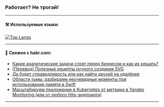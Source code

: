 ### Работает? Не трогай!

---
<!--
#### 🛠️ Technical stack:

![Java](https://img.shields.io/badge/Java-informational?logo=Oracle&style=flat&logoColor=white&color=FF4500)
![Kotlin](https://img.shields.io/badge/Kotlin-informational?logo=Kotlin&style=flat&logoColor=white&color=774D97)
![TS](https://img.shields.io/badge/TypeScript-informational?logo=typeScript&style=flat&logoColor=black&color=017acc)
![Python](https://img.shields.io/badge/Python-informational?logo=Python&style=flat&logoColor=black&color=ffdd54) <br>
![Spring](https://img.shields.io/badge/Spring-informational?logo=Spring&style=flat&logoColor=white&color=6DB33F) 
![SpringBoot](https://img.shields.io/badge/SpringBoot-informational?logo=SpringBoot&style=flat&logoColor=white&color=6DB33F)
![Nest](https://img.shields.io/badge/NestJS-informational?logo=NestJS&style=flat&logoColor=white&color=E0234E) 
![NodeJS](https://img.shields.io/badge/NodeJS-informational?logo=node.js&style=flat&logoColor=white&color=70A760)<br>
![PostgreSQL](https://img.shields.io/badge/PostgreSQL-informational?logo=PostgreSQL&style=flat&logoColor=white&color=DAA520)
![MongoDB](https://img.shields.io/badge/MongoDB-informational?logo=MongoDB&style=flat&logoColor=white&color=870000)
![Apache](https://img.shields.io/badge/Apache-informational?logo=apache&style=flat&logoColor=white&color=f74e28)

___ 
-->

#### 🛠️ Используемые языки:

[![Top Langs](https://github-readme-stats-82jvfl3w3-advtsettinggmailcoms-projects.vercel.app/api/top-langs/?username=zloylis&langs_count=10&hide_title=true&title_color=e6edf3&size_weight=0.5&count_weight=0.5&layout=compact&hide_progress=true&hide_border=true&theme=dracula)](https://github.com/zloylis)

<!---


####  :octocat:&nbsp;&nbsp; Статистика:

![GitHub stats](https://github-readme-stats-u2qms2cxw-advtsettinggmailcoms-projects.vercel.app/api?username=zloylis&show_icons=true&hide_border=true&theme=dracula&title_color=e6edf3&include_all_commits=true&count_private=true&hide_rank=false&hide_title=true&rank_icon=github)
-->
---

#### 💬 Свежее с habr.com:

<!-- BLOG-POST-LIST:START -->
- [Какие аналитические задачи стоят перед бизнесом и как их решать?](https://habr.com/ru/companies/modusbi/articles/853044/?utm_source=habrahabr&utm_medium=rss&utm_campaign=853044)
- [[Перевод] Полезные рецепты ручного создания SVG](https://habr.com/ru/companies/timeweb/articles/852522/?utm_source=habrahabr&utm_medium=rss&utm_campaign=852522)
- [Да будет справедливость или как найти друзей на удалёнке](https://habr.com/ru/articles/851816/?utm_source=habrahabr&utm_medium=rss&utm_campaign=851816)
- [Области тьмы: разбираем неочевидные моменты при использовании памяти в Swift](https://habr.com/ru/companies/clevertec/articles/852718/?utm_source=habrahabr&utm_medium=rss&utm_campaign=852718)
- [Масштабируем приложение в Kubernetes от метрики в Yandex Monitoring &lpar;или от любого http-эндпоинта&rpar;](https://habr.com/ru/companies/yandex_praktikum/articles/852860/?utm_source=habrahabr&utm_medium=rss&utm_campaign=852860)
<!-- BLOG-POST-LIST:END -->

---
